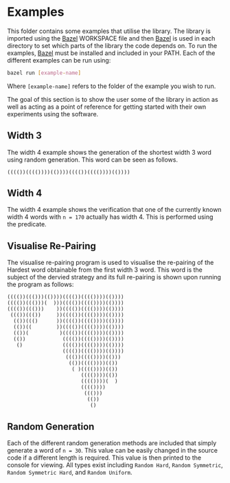 # Examples

This folder contains some examples that utilise the library. The library is imported using the [Bazel](https://www.bazel.build/) WORKSPACE file and then [Bazel](https://www.bazel.build/) is used in each directory to set which parts of the library the code depends on. To run the examples, [Bazel](https://www.bazel.build/) must be installed and included in your PATH. Each of the different examples can be run using:

```bash
bazel run [example-name]
```

Where `[example-name]` refers to the folder of the example you wish to run.

The goal of this section is to show the user some of the library in action as well as acting as a point of reference for getting started with their own experiments using the software.

## Width 3

The width 4 example shows the generation of the shortest width 3 word using random generation. This word can be seen as follows.

```
(((())(((())))(())))(((())(((())))(())))
```

## Width 4

The width 4 example shows the verification that one of the currently known width 4 words with `n = 170` actually has width 4. This is performed using the predicate.

## Visualise Re-Pairing

The visualise re-pairing program is used to visualise the re-pairing of the Hardest word obtainable from the first width 3 word. This word is the subject of the dervied strategy and its full re-pairing is shown upon running the program as follows:

```
(((())((()))(())))(((())(((())))(())))
(((())((()))(  )))(((())(((())))(())))
(((())((()))    ))(((())(((())))(())))
 ((())((())     ))(((())(((())))(())))
  (())((()      ))(((())(((())))(())))
  (())((        ))(((())(((())))(())))
  (())(          )(((())(((())))(())))
  (())            (((())(((())))(())))
   ()             (((())(((())))(())))
                  (((())(((())))(())))
                   ((())(((())))(()))
                    (())(((())))(())
                     ( )(((())))(())
                        (((())))(())
                        (((())))(  )
                        (((())))
                         ((()))
                          (())
                           ()
```

## Random Generation

Each of the different random generation methods are included that simply generate a word of `n = 30`. This value can be easily changed in the source code if a different length is required. This value is then printed to the console for viewing. All types exist including `Random Hard`, `Random Symmetric`, `Random Symmetric Hard`, and `Random Uniform`.
